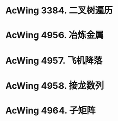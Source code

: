 # AcWing 3384. 二叉树遍历

# AcWing 4956. 冶炼金属

# AcWing 4957. 飞机降落

# AcWing 4958. 接龙数列

# AcWing 4964. 子矩阵